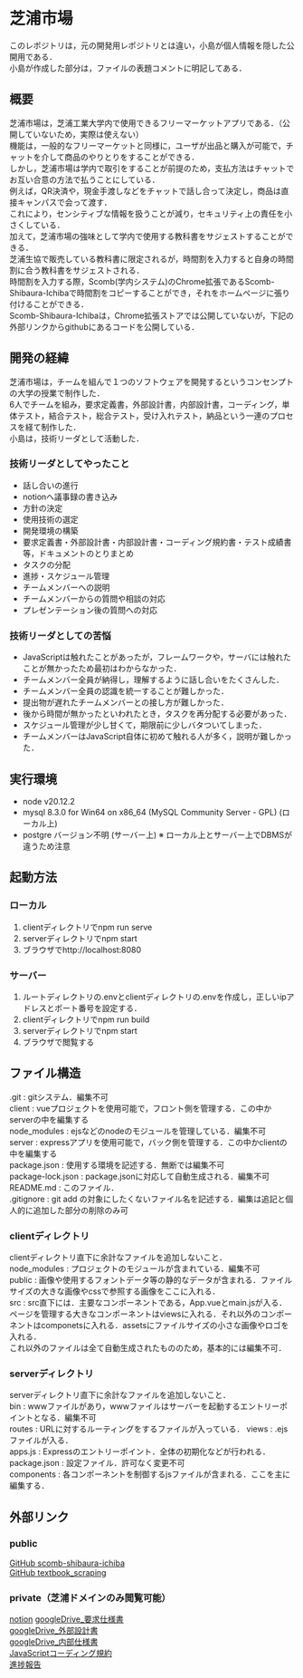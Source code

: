# 芝浦市場

このレポジトリは，元の開発用レポジトリとは違い，小島が個人情報を隠した公開用である．  
小島が作成した部分は，ファイルの表題コメントに明記してある．

## 概要
芝浦市場は，芝浦工業大学内で使用できるフリーマーケットアプリである．（公開していないため，実際は使えない）  
機能は，一般的なフリーマーケットと同様に，ユーザが出品と購入が可能で，チャットを介して商品のやりとりをすることができる．  
しかし，芝浦市場は学内で取引をすることが前提のため，支払方法はチャットでお互い合意の方法で払うことにしている．  
例えば，QR決済や，現金手渡しなどをチャットで話し合って決定し，商品は直接キャンパスで会って渡す．   
これにより，センシティブな情報を扱うことが減り，セキュリティ上の責任を小さくしている．  
加えて，芝浦市場の強味として学内で使用する教科書をサジェストすることができる．   
芝浦生協で販売している教科書に限定されるが，時間割を入力すると自身の時間割に合う教科書をサジェストされる．  
時間割を入力する際，Scomb(学内システム)のChrome拡張であるScomb-Shibaura-Ichibaで時間割をコピーすることができ，それをホームページに張り付けることができる．  
Scomb-Shibaura-Ichibaは，Chrome拡張ストアでは公開していないが，下記の外部リンクからgithubにあるコードを公開している． 

## 開発の経緯
芝浦市場は，チームを組んで１つのソフトウェアを開発するというコンセンプトの大学の授業で制作した．  
6人でチームを組み，要求定義書，外部設計書，内部設計書，コーディング，単体テスト，結合テスト，総合テスト，受け入れテスト，納品という一連のプロセスを経て制作した．  
小島は，技術リーダとして活動した．
### 技術リーダとしてやったこと
- 話し合いの進行
- notionへ議事録の書き込み
- 方針の決定
- 使用技術の選定
- 開発環境の構築
- 要求定義書・外部設計書・内部設計書・コーディング規約書・テスト成績書等，ドキュメントのとりまとめ
- タスクの分配
- 進捗・スケジュール管理
- チームメンバーへの説明
- チームメンバーからの質問や相談の対応
- プレゼンテーション後の質問への対応

### 技術リーダとしての苦悩
- JavaScriptは触れたことがあったが，フレームワークや，サーバには触れたことが無かったため最初はわからなかった．
- チームメンバー全員が納得し，理解するように話し合いをたくさんした．
- チームメンバー全員の認識を統一することが難しかった．
- 提出物が遅れたチームメンバーとの接し方が難しかった．
- 後から時間が無かったといわれたとき，タスクを再分配する必要があった．
- スケジュール管理が少し甘くて，期限前に少しバタついてしまった．
- チームメンバーはJavaScript自体に初めて触れる人が多く，説明が難しかった．

## 実行環境
- node v20.12.2
- mysql 8.3.0 for Win64 on x86_64 (MySQL Community Server - GPL) (ローカル上)
- postgre バージョン不明 (サーバー上)
※ ローカル上とサーバー上でDBMSが違うため注意



## 起動方法
### ローカル
1. clientディレクトリでnpm run serve
2. serverディレクトリでnpm start
3. ブラウザでhttp://localhost:8080
### サーバー
1. ルートディレクトリの.envとclientディレクトリの.envを作成し，正しいipアドレスとポート番号を設定する．
2. clientディレクトリでnpm run build
3. serverディレクトリでnpm start
4. ブラウザで閲覧する

## ファイル構造  
.git : gitシステム．編集不可  
client : vueプロジェクトを使用可能で，フロント側を管理する．この中かserverの中を編集する  
node_modules : ejsなどのnodeのモジュールを管理している．編集不可  
server : expressアプリを使用可能で，バック側を管理する．この中かclientの中を編集する  
package.json : 使用する環境を記述する．無断では編集不可  
package-lock.json : package.jsonに対応して自動生成される．編集不可  
README.md : このファイル．  
.gitignore : git add の対象にしたくないファイル名を記述する．編集は追記と個人的に追加した部分の削除のみ可  

### clientディレクトリ
clientディレクトリ直下に余計なファイルを追加しないこと．    
node_modules : プロジェクトのモジュールが含まれている．編集不可    
public : 画像や使用するフォントデータ等の静的なデータが含まれる．ファイルサイズの大きな画像やcssで参照する画像をここに入れる．    
src : src直下には．主要なコンポーネントである，App.vueとmain.jsが入る．ページを管理する大きなコンポーネントはviewsに入れる．それ以外のコンポーネントはcomponetsに入れる．assetsにファイルサイズの小さな画像やロゴを入れる．     
これ以外のファイルは全て自動生成されたもののため，基本的には編集不可．  

### serverディレクトリ  
serverディレクトリ直下に余計なファイルを追加しないこと．  
bin : wwwファイルがあり，wwwファイルはサーバーを起動するエントリーポイントとなる．編集不可    
routes : URLに対するルーティングをするファイルが入っている．
views : .ejsファイルが入る．  
apps.js : Expressのエントリーポイント．全体の初期化などが行われる．  
package.json : 設定ファイル．許可なく変更不可  
components : 各コンポーネントを制御するjsファイルが含まれる．ここを主に編集する．


## 外部リンク  
### public
[GitHub scomb-shibaura-ichiba](https://github.com/Yuta-KOJIMA-1118/scomb-shibaura-ichiba.git)  
[GitHub textbook_scraping](https://github.com/Yuta-KOJIMA-1118/textbook-scraping)
### private（芝浦ドメインのみ閲覧可能）
[notion](https://www.notion.so/_root-page-9418dfa95bca453dabec127c4508da76?pvs=4) 
[googleDrive_要求仕様書](https://drive.google.com/drive/folders/1ZWvDJBzTcUa21DfyPxEyPraTMfR09C7q?usp=drive_link)  
[googleDrive_外部設計書](https://drive.google.com/drive/folders/1O8eMgV0bmtwfKMiYWlpc1mTvH6Agm0xm?usp=drive_link)  
[googleDrive_内部仕様書](https://drive.google.com/drive/folders/1-c5IZqpbHbGpLCM_CnZuUVkFjutWIb5U?usp=drive_link)  
[JavaScriptコーディング規約](https://drive.google.com/file/d/1flc5jVdeJqt1_O_RykmHa2w67FHrKh-W/view?usp=drive_link)  
[進捗報告](https://docs.google.com/spreadsheets/d/1iX0WWPveVi4395yHKzVXOoMFv1Qvxd5QNM16ZAoD0to/edit?usp=drive_link)  
